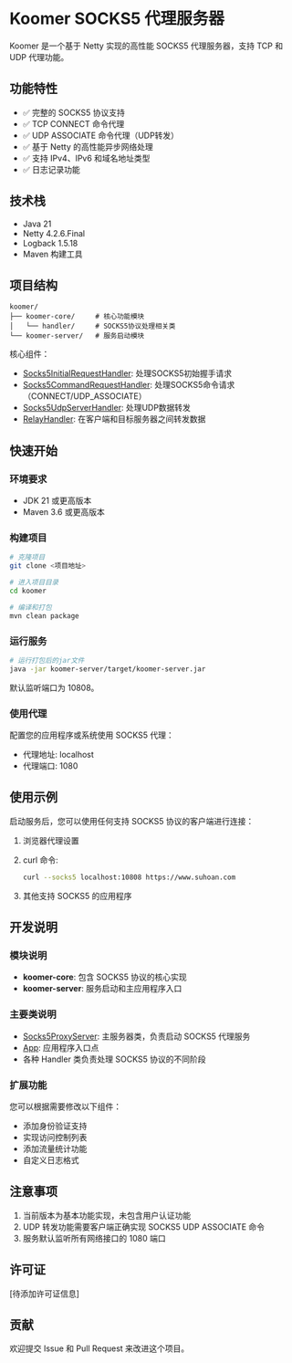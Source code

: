 # Koomer SOCKS5 代理服务器

Koomer 是一个基于 Netty 实现的高性能 SOCKS5 代理服务器，支持 TCP 和 UDP 代理功能。

## 功能特性

- ✅ 完整的 SOCKS5 协议支持
- ✅ TCP CONNECT 命令代理
- ✅ UDP ASSOCIATE 命令代理（UDP转发）
- ✅ 基于 Netty 的高性能异步网络处理
- ✅ 支持 IPv4、IPv6 和域名地址类型
- ✅ 日志记录功能

## 技术栈

- Java 21
- Netty 4.2.6.Final
- Logback 1.5.18
- Maven 构建工具

## 项目结构

```
koomer/
├── koomer-core/     # 核心功能模块
│   └── handler/     # SOCKS5协议处理相关类
└── koomer-server/   # 服务启动模块
```


核心组件：
- [Socks5InitialRequestHandler](file://D:\dev\git_repo\新建文件夹\koomer\koomer-core\src\main\java\cn\suhoan\koomer\handler\Socks5InitialRequestHandler.java#L13-L26): 处理SOCKS5初始握手请求
- [Socks5CommandRequestHandler](file://D:\dev\git_repo\新建文件夹\koomer\koomer-core\src\main\java\cn\suhoan\koomer\handler\Socks5CommandRequestHandler.java#L16-L145): 处理SOCKS5命令请求（CONNECT/UDP_ASSOCIATE）
- [Socks5UdpServerHandler](file://D:\dev\git_repo\新建文件夹\koomer\koomer-core\src\main\java\cn\suhoan\koomer\handler\Socks5UdpServerHandler.java#L21-L182): 处理UDP数据转发
- [RelayHandler](file://D:\dev\git_repo\新建文件夹\koomer\koomer-core\src\main\java\cn\suhoan\koomer\handler\RelayHandler.java#L13-L53): 在客户端和目标服务器之间转发数据

## 快速开始

### 环境要求

- JDK 21 或更高版本
- Maven 3.6 或更高版本

### 构建项目

```bash
# 克隆项目
git clone <项目地址>

# 进入项目目录
cd koomer

# 编译和打包
mvn clean package
```


### 运行服务

```bash
# 运行打包后的jar文件
java -jar koomer-server/target/koomer-server.jar
```


默认监听端口为 10808。

### 使用代理

配置您的应用程序或系统使用 SOCKS5 代理：
- 代理地址: localhost
- 代理端口: 1080

## 使用示例

启动服务后，您可以使用任何支持 SOCKS5 协议的客户端进行连接：

1. 浏览器代理设置
2. curl 命令:
   ```bash
   curl --socks5 localhost:10808 https://www.suhoan.com
   ```


3. 其他支持 SOCKS5 的应用程序

## 开发说明

### 模块说明

- **koomer-core**: 包含 SOCKS5 协议的核心实现
- **koomer-server**: 服务启动和主应用程序入口

### 主要类说明

- [Socks5ProxyServer](file://D:\dev\git_repo\新建文件夹\koomer\koomer-server\src\main\java\cn\suhoan\koomer\Socks5ProxyServer.java#L22-L67): 主服务器类，负责启动 SOCKS5 代理服务
- [App](file://D:\dev\git_repo\新建文件夹\koomer\koomer-server\src\main\java\cn\suhoan\koomer\App.java#L9-L37): 应用程序入口点
- 各种 Handler 类负责处理 SOCKS5 协议的不同阶段

### 扩展功能

您可以根据需要修改以下组件：
- 添加身份验证支持
- 实现访问控制列表
- 添加流量统计功能
- 自定义日志格式

## 注意事项

1. 当前版本为基本功能实现，未包含用户认证功能
2. UDP 转发功能需要客户端正确实现 SOCKS5 UDP ASSOCIATE 命令
3. 服务默认监听所有网络接口的 1080 端口

## 许可证

[待添加许可证信息]

## 贡献

欢迎提交 Issue 和 Pull Request 来改进这个项目。